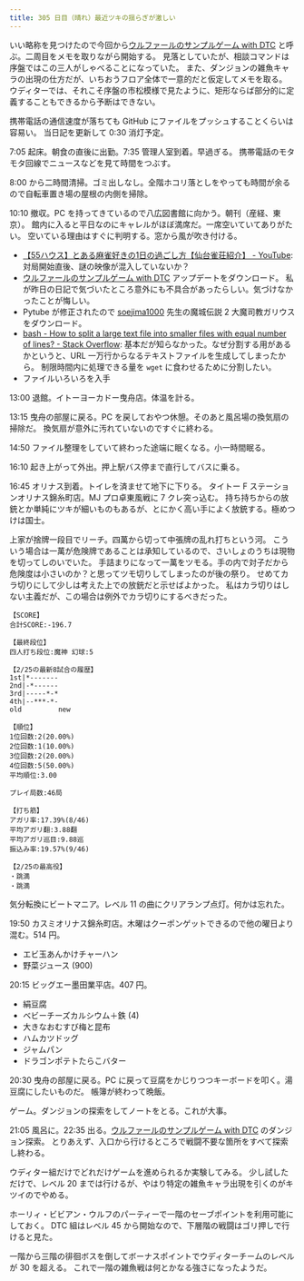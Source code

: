 ```yaml
---
title: 305 日目（晴れ）最近ツキの揺らぎが激しい
---
```


いい略称を見つけたので今回から[ウルファールのサンプルゲーム with DTC][bshf21b] と呼ぶ。二周目をメモを取りながら開始する。
見落としていたが、相談コマンドは序盤ではこの三人がしゃべることになっていた。
また、ダンジョンの雑魚キャラの出現の仕方だが、いちおうフロア全体で一意的だと仮定してメモを取る。
ウディターでは、それこそ序盤の市松模様で見たように、矩形ならば部分的に定義することもできるから予断はできない。

携帯電話の通信速度が落ちても GitHub にファイルをプッシュすることくらいは容易い。
当日記を更新して 0:30 消灯予定。

7:05 起床。朝食の直後に出勤。7:35 管理人室到着。早過ぎる。
携帯電話のモタモタ回線でニュースなどを見て時間をつぶす。

8:00 から二時間清掃。ゴミ出しなし。全階ホコリ落としをやっても時間が余るので自転車置き場の屋根の内側を掃除。

10:10 撤収。PC を持ってきているので八広図書館に向かう。朝刊（産経、東京）。
館内に入ると平日なのにキャレルがほぼ満席だ。一席空いていてありがたい。
空いている理由はすぐに判明する。窓から風が吹き付ける。

* [【55ハウス】とある麻雀好きの1日の過ごし方【仙台雀荘紹介】 - YouTube](https://www.youtube.com/watch?v=iTTtcrp6aBA):
  対局開始直後、謎の映像が混入していないか？
* [ウルファールのサンプルゲーム with DTC][bshf21b] アップデートをダウンロード。
  私が昨日の日記で気づいたところ意外にも不具合があったらしい。気づけなかったことが悔しい。
* Pytube が修正されたので [soejima1000] 先生の魔城伝説 2 大魔司教ガリウスをダウンロード。
* [bash - How to split a large text file into smaller files with equal number of lines? - Stack Overflow](https://stackoverflow.com/questions/2016894/how-to-split-a-large-text-file-into-smaller-files-with-equal-number-of-lines):
  基本だが知らなかった。なぜ分割する用があるかというと、URL 一万行からなるテキストファイルを生成してしまったから。
  制限時間内に処理できる量を `wget` に食わせるために分割したい。
* ファイルいろいろを入手

13:00 退館。イトーヨーカドー曳舟店。体温を計る。

13:15 曳舟の部屋に戻る。PC を戻しておやつ休憩。そのあと風呂場の換気扇の掃除だ。
換気扇が意外に汚れていないのですぐに終わる。

14:50 ファイル整理をしていて終わった途端に眠くなる。小一時間眠る。

16:10 起き上がって外出。押上駅バス停まで直行してバスに乗る。

16:45 オリナス到着。トイレを済ませて地下に下りる。
タイトー F ステーションオリナス錦糸町店。MJ プロ卓東風戦に 7 クレ突っ込む。
持ち持ちからの放銃とか単純にツキが細いものもあるが、とにかく高い手によく放銃する。極めつけは国士。

上家が捨牌一段目でリーチ。四萬から切って中張牌の乱れ打ちという河。
こういう場合は一萬が危険牌であることは承知しているので、さいしょのうちは現物を切ってしのいでいた。
手詰まりになって一萬をツモる。手の内で対子だから危険度は小さいのか？と思ってツモ切りしてしまったのが後の祭り。
せめてカラ切りにして少しは考えた上での放銃だと示せばよかった。
私はカラ切りはしない主義だが、この場合は例外でカラ切りにするべきだった。

```text
【SCORE】
合計SCORE:-196.7

【最終段位】
四人打ち段位:魔神 幻球:5

【2/25の最新8試合の履歴】
1st|*-------
2nd|-*------
3rd|-----*-*
4th|--***-*-
old         new

【順位】
1位回数:2(20.00%)
2位回数:1(10.00%)
3位回数:2(20.00%)
4位回数:5(50.00%)
平均順位:3.00

プレイ局数:46局

【打ち筋】
アガリ率:17.39%(8/46)
平均アガリ翻:3.88翻
平均アガリ巡目:9.88巡
振込み率:19.57%(9/46)

【2/25の最高役】
・跳満
・跳満
```

気分転換にビートマニア。レベル 11 の曲にクリアランプ点灯。何かは忘れた。

19:50 カスミオリナス錦糸町店。木曜はクーポンゲットできるので他の曜日より混む。514 円。

* エビ玉あんかけチャーハン
* 野菜ジュース (900)

20:15 ビッグエー墨田業平店。407 円。

* 絹豆腐
* ベビーチーズカルシウム＋鉄 (4)
* 大きなおむすび梅と昆布
* ハムカツドッグ
* ジャムパン
* ドラゴンポテトたらこバター

20:30 曳舟の部屋に戻る。PC に戻って豆腐をかじりつつキーボードを叩く。湯豆腐にしたいものだ。
帳簿が終わって晩飯。

ゲーム。ダンジョンの探索をしてノートをとる。これが大事。

21:05 風呂に。22:35 出る。[ウルファールのサンプルゲーム with DTC][bshf21b] のダンジョン探索。
とりあえず、入口から行けるところで戦闘不要な箇所をすべて探索し終わる。

ウディター組だけでどれだけゲームを進められるか実験してみる。
少し試しただけで、レベル 20 までは行けるが、やはり特定の雑魚キャラ出現を引くのがキツイのでやめる。

ホーリィ・ビビアン・ウルフのパーティーで一階のセーブポイントを利用可能にしておく。
DTC 組はレベル 45 から開始なので、下層階の戦闘はゴリ押しで行けると見た。

一階から三階の徘徊ボスを倒してボーナスポイントでウディターチームのレベルが 30 を超える。
これで一階の雑魚戦は何とかなる強さになったようだ。

[bshf21b]: https://wodifes.net/game/show/446
[soejima1000]: https://www.youtube.com/user/soejima1000/videos
